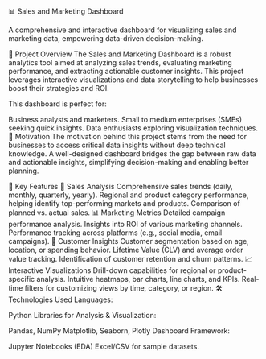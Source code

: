 📊 Sales and Marketing Dashboard

A comprehensive and interactive dashboard for visualizing sales and marketing data, empowering data-driven decision-making.

📝 Project Overview
The Sales and Marketing Dashboard is a robust analytics tool aimed at analyzing sales trends, evaluating marketing performance, and extracting actionable customer insights. This project leverages interactive visualizations and data storytelling to help businesses boost their strategies and ROI.

This dashboard is perfect for:

Business analysts and marketers.
Small to medium enterprises (SMEs) seeking quick insights.
Data enthusiasts exploring visualization techniques.
🌟 Motivation
The motivation behind this project stems from the need for businesses to access critical data insights without deep technical knowledge. A well-designed dashboard bridges the gap between raw data and actionable insights, simplifying decision-making and enabling better planning.

🎯 Key Features
💼 Sales Analysis
Comprehensive sales trends (daily, monthly, quarterly, yearly).
Regional and product category performance, helping identify top-performing markets and products.
Comparison of planned vs. actual sales.
📊 Marketing Metrics
Detailed campaign performance analysis.
Insights into ROI of various marketing channels.
Performance tracking across platforms (e.g., social media, email campaigns).
👥 Customer Insights
Customer segmentation based on age, location, or spending behavior.
Lifetime Value (CLV) and average order value tracking.
Identification of customer retention and churn patterns.
📈 Interactive Visualizations
Drill-down capabilities for regional or product-specific analysis.
Intuitive heatmaps, bar charts, line charts, and KPIs.
Real-time filters for customizing views by time, category, or region.
🛠️ Technologies Used
Languages:

Python
Libraries for Analysis & Visualization:

Pandas, NumPy
Matplotlib, Seaborn, Plotly
Dashboard Framework:

Jupyter Notebooks (EDA)
Excel/CSV for sample datasets.
